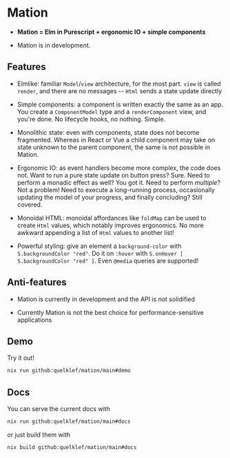 # Mation

- **Mation = Elm in Purescript + ergonomic IO + simple components**

- Mation is in development.


## Features

- Elmlike: familiar `Model`/`view` architecture, for the most part. `view` is called `render`, and there are no messages -- `Html` sends a state update directly

- Simple components: a component is written exactly the same as an app. You create a `ComponentModel` type and a `renderComponent` view, and you're done. No lifecycle hooks, no nothing. Simple.

- Monolithic state: even with components, state does not become fragmented. Whereas in React or Vue a child component may take on state unknown to the parent component, the same is not possible in Mation.

- Ergonomic IO: as event handlers become more complex, the code does not. Want to run a pure state update on button press? Sure. Need to perform a monadic effect as well? You got it. Need to perform *multiple*? Not a problem! Need to execute a long-running process, occasionally updating the model of your progress, and finally concluding? Still covered.

- Monoidal HTML: monoidal affordances like `foldMap` can be used to create `Html` values, which notably improves ergonomics. No more awkward appending a list of `Html` values to another list!

- Powerful styling: give an element a `background-color` with `S.backgroundColor "red"`. Do it on `:hover` with `S.onHover [ S.backgroundColor "red" ]`. Even `@media` queries are supported!


## Anti-features

- Mation is currently in development and the API is not solidified

- Currently Mation is not the best choice for performance-sensitive applications


## Demo

Try it out!

```bash
nix run github:quelklef/mation/main#demo
```


## Docs

You can serve the current docs with

```bash
nix run github:quelklef/mation/main#docs
```

or just build them with

```bash
nix build github:quelklef/mation/main#docs
```
